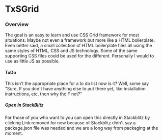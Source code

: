 # TxSGrid

### Overview
The goal is an easy to learn and use CSS Grid framework for most situations.  Maybe not even a framework but more like a HTML boilerplate.  Even better said,  a small collection of HTML boilerplate files all using the same styles of HTML, CSS and JS technology.  Some of the same  supporting CSS files could be used for the different.  Personally I would to use as little JS as possible.

####  ToDo
This isn't the appropriate place for a to do list now is it?  Well, some say "Sure, If you don't have anything else to put there yet, like installation instructions, etc, then why the F not?"

##### Open in StackBlitz
For those of you who want to you can open this directly in Stackblitz by clicking <!--  [![Open in StackBlitz](https://developer.stackblitz.com/img/open_in_stackblitz.svg)](https://stackblitz.com/github/texxs/TxSGrid)  -->
Link removed for now because of Stackblitz didn't say a package.json file was needed and we are a long way from packaging at the moment.

